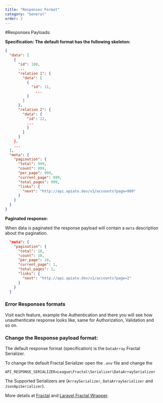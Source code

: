 ```yaml
---
title: "Responses Format"
category: "General"
order: 2
---
```


#Responses Payloads:

**Specification: The default format has the following skeleton:**

```json
{
  "data": [
    {
      "id": 100,
      ...
      "relation 1": {
        "data": [
          {
            "id": 11,
			  ...
          }
        ]
      },
      "relation 2": {
        "data": {
          "id": 22,
          ...
          }
        }
      }
    },
    ...
  ],
  "meta": {
    "pagination": {
      "total": 999,
      "count": 999,
      "per_page": 999,
      "current_page": 999,
      "total_pages": 999,
      "links": {
        "next": "http://api.apiato.dev/v1/accounts?page=999"
      }
    }
  }
}
```

**Paginated response:**

When data is paginated the response payload will contain a `meta` description about the pagination.

```json
  "meta": {
    "pagination": {
      "total": 18,
      "count": 10,
      "per_page": 10,
      "current_page": 1,
      "total_pages": 2,
      "links": {
        "next": "http://api.apiato.dev/v1/accounts?page=2"
      }
    }
  }
```

### Error Responses formats

Visit each feature, example the Authentication and there you will see how unauthenticate response looks like, same for Authorization, Validation and so on.


### Change the Response payload format:

The default response format (specification) is the `DataArray` Fractal Serializer.

To change the default Fractal Serializer open the `.env` file and change the

```text
API_RESPONSE_SERIALIZER=League\Fractal\Serializer\DataArraySerializer
```

The Supported Serializers are (`ArraySerializer`, `DataArraySerializer` and `JsonApiSerializer`).


More details at [Fractal](http://fractal.thephpleague.com/transformers/) and [Laravel Fractal Wrapper](https://github.com/spatie/laravel-fractal).
